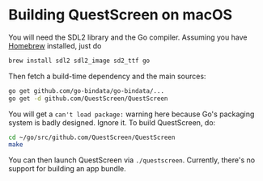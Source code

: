 # Building QuestScreen on macOS

You will need the SDL2 library and the Go compiler.
Assuming you have [Homebrew](https://brew.sh/) installed, just do

```bash
brew install sdl2 sdl2_image sd2_ttf go
```

Then fetch a build-time dependency and the main sources:

```bash
go get github.com/go-bindata/go-bindata/...
go get -d github.com/QuestScreen/QuestScreen
```

You will get a `can't load package:` warning here because Go's packaging system is badly designed.
Ignore it.
To build QuestScreen, do:

```bash
cd ~/go/src/github.com/QuestScreen/QuestScreen
make
```

You can then launch QuestScreen via `./questscreen`.
Currently, there's no support for building an app bundle.